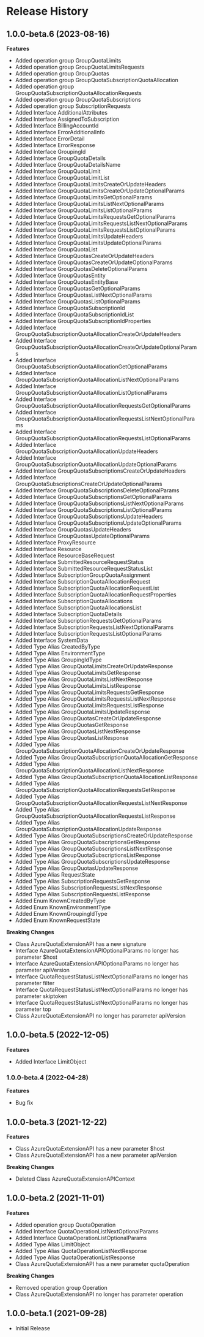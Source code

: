 # Release History
    
## 1.0.0-beta.6 (2023-08-16)
    
**Features**

  - Added operation group GroupQuotaLimits
  - Added operation group GroupQuotaLimitsRequests
  - Added operation group GroupQuotas
  - Added operation group GroupQuotaSubscriptionQuotaAllocation
  - Added operation group GroupQuotaSubscriptionQuotaAllocationRequests
  - Added operation group GroupQuotaSubscriptions
  - Added operation group SubscriptionRequests
  - Added Interface AdditionalAttributes
  - Added Interface AssignedToSubscription
  - Added Interface BillingAccountId
  - Added Interface ErrorAdditionalInfo
  - Added Interface ErrorDetail
  - Added Interface ErrorResponse
  - Added Interface GroupingId
  - Added Interface GroupQuotaDetails
  - Added Interface GroupQuotaDetailsName
  - Added Interface GroupQuotaLimit
  - Added Interface GroupQuotaLimitList
  - Added Interface GroupQuotaLimitsCreateOrUpdateHeaders
  - Added Interface GroupQuotaLimitsCreateOrUpdateOptionalParams
  - Added Interface GroupQuotaLimitsGetOptionalParams
  - Added Interface GroupQuotaLimitsListNextOptionalParams
  - Added Interface GroupQuotaLimitsListOptionalParams
  - Added Interface GroupQuotaLimitsRequestsGetOptionalParams
  - Added Interface GroupQuotaLimitsRequestsListNextOptionalParams
  - Added Interface GroupQuotaLimitsRequestsListOptionalParams
  - Added Interface GroupQuotaLimitsUpdateHeaders
  - Added Interface GroupQuotaLimitsUpdateOptionalParams
  - Added Interface GroupQuotaList
  - Added Interface GroupQuotasCreateOrUpdateHeaders
  - Added Interface GroupQuotasCreateOrUpdateOptionalParams
  - Added Interface GroupQuotasDeleteOptionalParams
  - Added Interface GroupQuotasEntity
  - Added Interface GroupQuotasEntityBase
  - Added Interface GroupQuotasGetOptionalParams
  - Added Interface GroupQuotasListNextOptionalParams
  - Added Interface GroupQuotasListOptionalParams
  - Added Interface GroupQuotaSubscriptionId
  - Added Interface GroupQuotaSubscriptionIdList
  - Added Interface GroupQuotaSubscriptionIdProperties
  - Added Interface GroupQuotaSubscriptionQuotaAllocationCreateOrUpdateHeaders
  - Added Interface GroupQuotaSubscriptionQuotaAllocationCreateOrUpdateOptionalParams
  - Added Interface GroupQuotaSubscriptionQuotaAllocationGetOptionalParams
  - Added Interface GroupQuotaSubscriptionQuotaAllocationListNextOptionalParams
  - Added Interface GroupQuotaSubscriptionQuotaAllocationListOptionalParams
  - Added Interface GroupQuotaSubscriptionQuotaAllocationRequestsGetOptionalParams
  - Added Interface GroupQuotaSubscriptionQuotaAllocationRequestsListNextOptionalParams
  - Added Interface GroupQuotaSubscriptionQuotaAllocationRequestsListOptionalParams
  - Added Interface GroupQuotaSubscriptionQuotaAllocationUpdateHeaders
  - Added Interface GroupQuotaSubscriptionQuotaAllocationUpdateOptionalParams
  - Added Interface GroupQuotaSubscriptionsCreateOrUpdateHeaders
  - Added Interface GroupQuotaSubscriptionsCreateOrUpdateOptionalParams
  - Added Interface GroupQuotaSubscriptionsDeleteOptionalParams
  - Added Interface GroupQuotaSubscriptionsGetOptionalParams
  - Added Interface GroupQuotaSubscriptionsListNextOptionalParams
  - Added Interface GroupQuotaSubscriptionsListOptionalParams
  - Added Interface GroupQuotaSubscriptionsUpdateHeaders
  - Added Interface GroupQuotaSubscriptionsUpdateOptionalParams
  - Added Interface GroupQuotasUpdateHeaders
  - Added Interface GroupQuotasUpdateOptionalParams
  - Added Interface ProxyResource
  - Added Interface Resource
  - Added Interface ResourceBaseRequest
  - Added Interface SubmittedResourceRequestStatus
  - Added Interface SubmittedResourceRequestStatusList
  - Added Interface SubscriptionGroupQuotaAssignment
  - Added Interface SubscriptionQuotaAllocationRequest
  - Added Interface SubscriptionQuotaAllocationRequestList
  - Added Interface SubscriptionQuotaAllocationRequestProperties
  - Added Interface SubscriptionQuotaAllocations
  - Added Interface SubscriptionQuotaAllocationsList
  - Added Interface SubscriptionQuotaDetails
  - Added Interface SubscriptionRequestsGetOptionalParams
  - Added Interface SubscriptionRequestsListNextOptionalParams
  - Added Interface SubscriptionRequestsListOptionalParams
  - Added Interface SystemData
  - Added Type Alias CreatedByType
  - Added Type Alias EnvironmentType
  - Added Type Alias GroupingIdType
  - Added Type Alias GroupQuotaLimitsCreateOrUpdateResponse
  - Added Type Alias GroupQuotaLimitsGetResponse
  - Added Type Alias GroupQuotaLimitsListNextResponse
  - Added Type Alias GroupQuotaLimitsListResponse
  - Added Type Alias GroupQuotaLimitsRequestsGetResponse
  - Added Type Alias GroupQuotaLimitsRequestsListNextResponse
  - Added Type Alias GroupQuotaLimitsRequestsListResponse
  - Added Type Alias GroupQuotaLimitsUpdateResponse
  - Added Type Alias GroupQuotasCreateOrUpdateResponse
  - Added Type Alias GroupQuotasGetResponse
  - Added Type Alias GroupQuotasListNextResponse
  - Added Type Alias GroupQuotasListResponse
  - Added Type Alias GroupQuotaSubscriptionQuotaAllocationCreateOrUpdateResponse
  - Added Type Alias GroupQuotaSubscriptionQuotaAllocationGetResponse
  - Added Type Alias GroupQuotaSubscriptionQuotaAllocationListNextResponse
  - Added Type Alias GroupQuotaSubscriptionQuotaAllocationListResponse
  - Added Type Alias GroupQuotaSubscriptionQuotaAllocationRequestsGetResponse
  - Added Type Alias GroupQuotaSubscriptionQuotaAllocationRequestsListNextResponse
  - Added Type Alias GroupQuotaSubscriptionQuotaAllocationRequestsListResponse
  - Added Type Alias GroupQuotaSubscriptionQuotaAllocationUpdateResponse
  - Added Type Alias GroupQuotaSubscriptionsCreateOrUpdateResponse
  - Added Type Alias GroupQuotaSubscriptionsGetResponse
  - Added Type Alias GroupQuotaSubscriptionsListNextResponse
  - Added Type Alias GroupQuotaSubscriptionsListResponse
  - Added Type Alias GroupQuotaSubscriptionsUpdateResponse
  - Added Type Alias GroupQuotasUpdateResponse
  - Added Type Alias RequestState
  - Added Type Alias SubscriptionRequestsGetResponse
  - Added Type Alias SubscriptionRequestsListNextResponse
  - Added Type Alias SubscriptionRequestsListResponse
  - Added Enum KnownCreatedByType
  - Added Enum KnownEnvironmentType
  - Added Enum KnownGroupingIdType
  - Added Enum KnownRequestState

**Breaking Changes**

  - Class AzureQuotaExtensionAPI has a new signature
  - Interface AzureQuotaExtensionAPIOptionalParams no longer has parameter $host
  - Interface AzureQuotaExtensionAPIOptionalParams no longer has parameter apiVersion
  - Interface QuotaRequestStatusListNextOptionalParams no longer has parameter filter
  - Interface QuotaRequestStatusListNextOptionalParams no longer has parameter skiptoken
  - Interface QuotaRequestStatusListNextOptionalParams no longer has parameter top
  - Class AzureQuotaExtensionAPI no longer has parameter apiVersion
    
    
## 1.0.0-beta.5 (2022-12-05)
    
**Features**

  - Added Interface LimitObject
    
### 1.0.0-beta.4 (2022-04-28)

**Features**

  - Bug fix

## 1.0.0-beta.3 (2021-12-22)
    
**Features**

  - Class AzureQuotaExtensionAPI has a new parameter $host
  - Class AzureQuotaExtensionAPI has a new parameter apiVersion

**Breaking Changes**

  - Deleted Class AzureQuotaExtensionAPIContext
    
## 1.0.0-beta.2 (2021-11-01)
    
**Features**

  - Added operation group QuotaOperation
  - Added Interface QuotaOperationListNextOptionalParams
  - Added Interface QuotaOperationListOptionalParams
  - Added Type Alias LimitObject
  - Added Type Alias QuotaOperationListNextResponse
  - Added Type Alias QuotaOperationListResponse
  - Class AzureQuotaExtensionAPI has a new parameter quotaOperation

**Breaking Changes**

  - Removed operation group Operation
  - Class AzureQuotaExtensionAPI no longer has parameter operation
    
## 1.0.0-beta.1 (2021-09-28)

  - Initial Release
